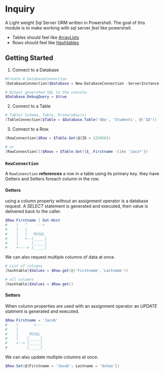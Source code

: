 # Inquiry

A Light weight Sql Server ORM written in Powershell. The goal of this module is to make working with sql server *feel* like powershell.

- Tables should feel like [ArrayLists](https://docs.microsoft.com/en-us/dotnet/api/system.collections.arraylist)
- Rows should feel like [Hashtables](https://docs.microsoft.com/en-us/powershell/module/microsoft.powershell.core/about/about_hash_tables)

## Getting Started
1) Connect to a Database

```powershell
#Create A DatabaseConnection
[DatabaseConnection]$Database = New-DatabaseConnection -ServerInstance 'MySrv' -DatabaseName 'MyDb' -Username 'User' -Password 'pass' 

# Output generated SQL to the console.
$Database.DebugQuery = $true
```

2) Connect to a Table
   
```powershell
# Table( Schema, Table, PrimaryKey(s) 
[TableConnection]$Table = $Database.Table('dbo', 'Students', @('ID'))
```

3) Connect to a Row. 
```powershell
[RowConnection]$Row = $Table.Get(@{ID = 123456})

# or 
[RowConnection[]]$Rows = $Table.Get({$_.Firstname -like 'Jaco*'})
```

### `RowConnection`
A `RowConenction` **references** a row in a table using its primary key. they have Getters and Setters foreach column in the row.

#### Getters
using a column property without an assignment operator is a database request. A *SELECT* statement is generated and executed, then value is delivered back to the caller.

```powershell
$Row.Firstname | Out-Host   
#    |   ^    --->
#    |   |
#    |   |   MSSQL
#    |   +--[_____]
#    |      [_____]
#    +----> [_____]
```

We can also request multiple columns of data at once.

```powershell
# List of columns
[hashtable]$Values = $Row.get(@('Firstname','Lastname'))

# all columns
[hashtable]$Values = $Row.get()
```

#### Setters

When column properties are used with an assignment operator an *UPDATE* statment is generated and executed.

```powershell
$Row.Firstname = 'Jacob'
#    |       <---
#    |
#    |     MSSQL
#    |    [_____]
#    +--> [_____]
#         [_____]

```

We can also update multiple columns at once.
```powershell
$Row.Set(@{Firstname = 'Jacob'; Lastname = 'Ochoa'})
```
